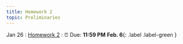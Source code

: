 ```yaml
---
title: Homework 2
topic: Preliminaries
--- 
```

Jan 26
: [Homework 2]()
   : ⏰  Due: **11:59 PM** **Feb. 6**{: .label .label-green }
